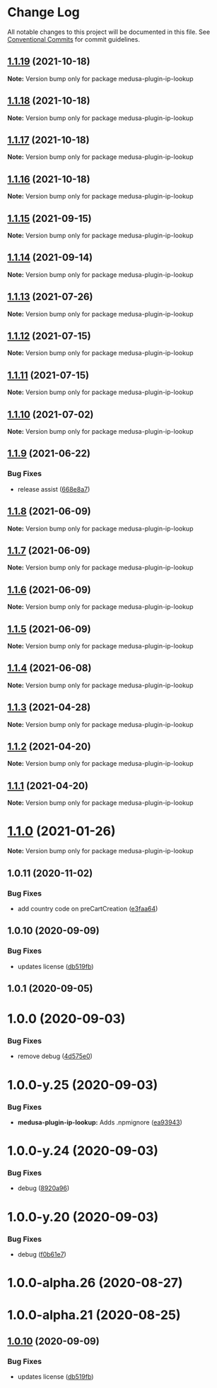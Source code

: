 # Change Log

All notable changes to this project will be documented in this file.
See [Conventional Commits](https://conventionalcommits.org) for commit guidelines.

## [1.1.19](https://github.com/medusajs/medusa/compare/medusa-plugin-ip-lookup@1.1.18...medusa-plugin-ip-lookup@1.1.19) (2021-10-18)

**Note:** Version bump only for package medusa-plugin-ip-lookup

## [1.1.18](https://github.com/medusajs/medusa/compare/medusa-plugin-ip-lookup@1.1.17...medusa-plugin-ip-lookup@1.1.18) (2021-10-18)

**Note:** Version bump only for package medusa-plugin-ip-lookup

## [1.1.17](https://github.com/medusajs/medusa/compare/medusa-plugin-ip-lookup@1.1.15...medusa-plugin-ip-lookup@1.1.17) (2021-10-18)

**Note:** Version bump only for package medusa-plugin-ip-lookup

## [1.1.16](https://github.com/medusajs/medusa/compare/medusa-plugin-ip-lookup@1.1.15...medusa-plugin-ip-lookup@1.1.16) (2021-10-18)

**Note:** Version bump only for package medusa-plugin-ip-lookup

## [1.1.15](https://github.com/medusajs/medusa/compare/medusa-plugin-ip-lookup@1.1.14...medusa-plugin-ip-lookup@1.1.15) (2021-09-15)

**Note:** Version bump only for package medusa-plugin-ip-lookup

## [1.1.14](https://github.com/medusajs/medusa/compare/medusa-plugin-ip-lookup@1.1.13...medusa-plugin-ip-lookup@1.1.14) (2021-09-14)

**Note:** Version bump only for package medusa-plugin-ip-lookup

## [1.1.13](https://github.com/medusajs/medusa/compare/medusa-plugin-ip-lookup@1.1.12...medusa-plugin-ip-lookup@1.1.13) (2021-07-26)

**Note:** Version bump only for package medusa-plugin-ip-lookup

## [1.1.12](https://github.com/medusajs/medusa/compare/medusa-plugin-ip-lookup@1.1.10...medusa-plugin-ip-lookup@1.1.12) (2021-07-15)

**Note:** Version bump only for package medusa-plugin-ip-lookup

## [1.1.11](https://github.com/medusajs/medusa/compare/medusa-plugin-ip-lookup@1.1.10...medusa-plugin-ip-lookup@1.1.11) (2021-07-15)

**Note:** Version bump only for package medusa-plugin-ip-lookup

## [1.1.10](https://github.com/medusajs/medusa/compare/medusa-plugin-ip-lookup@1.1.9...medusa-plugin-ip-lookup@1.1.10) (2021-07-02)

**Note:** Version bump only for package medusa-plugin-ip-lookup

## [1.1.9](https://github.com/medusajs/medusa/compare/medusa-plugin-ip-lookup@1.1.8...medusa-plugin-ip-lookup@1.1.9) (2021-06-22)

### Bug Fixes

- release assist ([668e8a7](https://github.com/medusajs/medusa/commit/668e8a740200847fc2a41c91d2979097f1392532))

## [1.1.8](https://github.com/medusajs/medusa/compare/medusa-plugin-ip-lookup@1.1.7...medusa-plugin-ip-lookup@1.1.8) (2021-06-09)

**Note:** Version bump only for package medusa-plugin-ip-lookup

## [1.1.7](https://github.com/medusajs/medusa/compare/medusa-plugin-ip-lookup@1.1.6...medusa-plugin-ip-lookup@1.1.7) (2021-06-09)

**Note:** Version bump only for package medusa-plugin-ip-lookup

## [1.1.6](https://github.com/medusajs/medusa/compare/medusa-plugin-ip-lookup@1.1.5...medusa-plugin-ip-lookup@1.1.6) (2021-06-09)

**Note:** Version bump only for package medusa-plugin-ip-lookup

## [1.1.5](https://github.com/medusajs/medusa/compare/medusa-plugin-ip-lookup@1.1.4...medusa-plugin-ip-lookup@1.1.5) (2021-06-09)

**Note:** Version bump only for package medusa-plugin-ip-lookup

## [1.1.4](https://github.com/medusajs/medusa/compare/medusa-plugin-ip-lookup@1.1.3...medusa-plugin-ip-lookup@1.1.4) (2021-06-08)

**Note:** Version bump only for package medusa-plugin-ip-lookup

## [1.1.3](https://github.com/medusajs/medusa/compare/medusa-plugin-ip-lookup@1.1.0...medusa-plugin-ip-lookup@1.1.3) (2021-04-28)

**Note:** Version bump only for package medusa-plugin-ip-lookup

## [1.1.2](https://github.com/medusajs/medusa/compare/medusa-plugin-ip-lookup@1.1.1...medusa-plugin-ip-lookup@1.1.2) (2021-04-20)

**Note:** Version bump only for package medusa-plugin-ip-lookup

## [1.1.1](https://github.com/medusajs/medusa/compare/medusa-plugin-ip-lookup@1.1.0...medusa-plugin-ip-lookup@1.1.1) (2021-04-20)

**Note:** Version bump only for package medusa-plugin-ip-lookup

# [1.1.0](https://github.com/medusajs/medusa/compare/medusa-plugin-ip-lookup@1.0.11...medusa-plugin-ip-lookup@1.1.0) (2021-01-26)

**Note:** Version bump only for package medusa-plugin-ip-lookup

## 1.0.11 (2020-11-02)

### Bug Fixes

- add country code on preCartCreation ([e3faa64](https://github.com/medusajs/medusa/commit/e3faa646a7b91d2686b56718df46bea5b709731b))

## 1.0.10 (2020-09-09)

### Bug Fixes

- updates license ([db519fb](https://github.com/medusajs/medusa/commit/db519fbaa6f8ad02c19cbecba5d4f28ba1ee81aa))

## 1.0.1 (2020-09-05)

# 1.0.0 (2020-09-03)

### Bug Fixes

- remove debug ([4d575e0](https://github.com/medusajs/medusa/commit/4d575e0a263e1b131242ac97263d643217cbe140))

# 1.0.0-y.25 (2020-09-03)

### Bug Fixes

- **medusa-plugin-ip-lookup:** Adds .npmignore ([ea93943](https://github.com/medusajs/medusa/commit/ea939437f37ecd555169750ca334f1a46346248d))

# 1.0.0-y.24 (2020-09-03)

### Bug Fixes

- debug ([8920a96](https://github.com/medusajs/medusa/commit/8920a96f7caaa46b7d9fe2dbf6b06147d144c499))

# 1.0.0-y.20 (2020-09-03)

### Bug Fixes

- debug ([f0b61e7](https://github.com/medusajs/medusa/commit/f0b61e7654b010d0f9d477bc018523e972ff9ea6))

# 1.0.0-alpha.26 (2020-08-27)

# 1.0.0-alpha.21 (2020-08-25)

## [1.0.10](https://github.com/medusajs/medusa/compare/v1.0.9...v1.0.10) (2020-09-09)

### Bug Fixes

- updates license ([db519fb](https://github.com/medusajs/medusa/commit/db519fbaa6f8ad02c19cbecba5d4f28ba1ee81aa))

